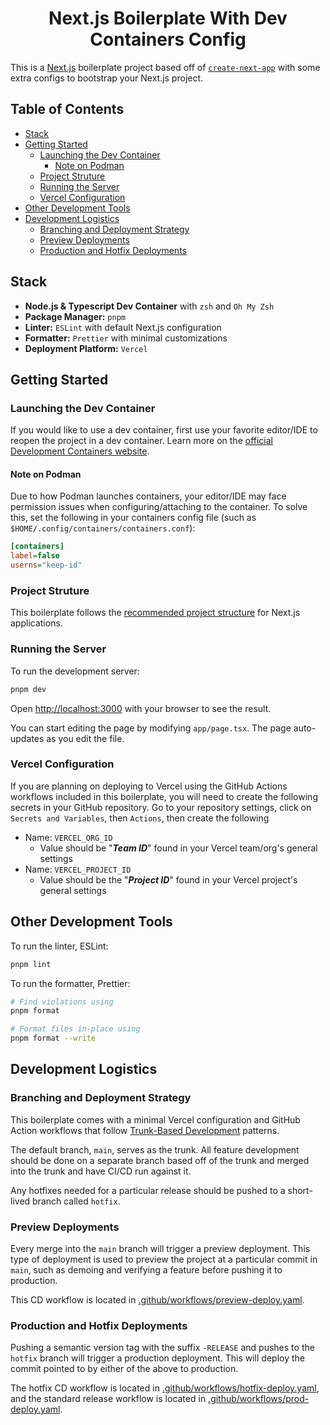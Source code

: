<div align="center">
    <h1>Next.js Boilerplate With Dev Containers Config</h1>
</div>

This is a [Next.js](https://nextjs.org) boilerplate project based off of
[`create-next-app`](https://nextjs.org/docs/app/api-reference/cli/create-next-app)
with some extra configs to bootstrap your Next.js project.

## Table of Contents <!-- omit in toc -->

- [Stack](#stack)
- [Getting Started](#getting-started)
  - [Launching the Dev Container](#launching-the-dev-container)
    - [Note on Podman](#note-on-podman)
  - [Project Struture](#project-struture)
  - [Running the Server](#running-the-server)
  - [Vercel Configuration](#vercel-configuration)
- [Other Development Tools](#other-development-tools)
- [Development Logistics](#development-logistics)
  - [Branching and Deployment Strategy](#branching-and-deployment-strategy)
  - [Preview Deployments](#preview-deployments)
  - [Production and Hotfix Deployments](#production-and-hotfix-deployments)

## Stack

- **Node.js & Typescript Dev Container** with `zsh` and `Oh My Zsh`
- **Package Manager:** `pnpm`
- **Linter:** `ESLint` with default Next.js configuration
- **Formatter:** `Prettier` with minimal customizations
- **Deployment Platform:** `Vercel`

## Getting Started

### Launching the Dev Container

If you would like to use a dev container, first use your favorite editor/IDE to reopen the project in a dev container.
Learn more on the [official Development Containers website](https://containers.dev/supporting).

#### Note on Podman

Due to how Podman launches containers, your editor/IDE may face permission issues when configuring/attaching to the container.
To solve this, set the following in your containers config file (such as `$HOME/.config/containers/containers.conf`):

```ini
[containers]
label=false
userns="keep-id"
```

### Project Struture

This boilerplate follows the
[recommended project structure](https://nextjs.org/docs/getting-started/project-structure)
for Next.js applications.

### Running the Server

To run the development server:

```bash
pnpm dev
```

Open [http://localhost:3000](http://localhost:3000) with your browser to see the result.

You can start editing the page by modifying `app/page.tsx`.
The page auto-updates as you edit the file.

### Vercel Configuration

If you are planning on deploying to Vercel using the GitHub Actions workflows included in this boilerplate,
you will need to create the following secrets in your GitHub repository.
Go to your repository settings, click on `Secrets and Variables`, then `Actions`, then create the following

- Name: `VERCEL_ORG_ID`
  - Value should be  "**_Team ID_**" found in your Vercel team/org's general settings
- Name: `VERCEL_PROJECT_ID`
  - Value should be the "**_Project ID_**" found in your Vercel project's general settings

## Other Development Tools

To run the linter, ESLint:

```bash
pnpm lint
```

To run the formatter, Prettier:

```bash
# Find violations using
pnpm format

# Format files in-place using
pnpm format --write
```

## Development Logistics

### Branching and Deployment Strategy

This boilerplate comes with a minimal Vercel configuration and GitHub Action workflows that follow
[Trunk-Based Development](https://trunkbaseddevelopment.com/) patterns.

The default branch, `main`, serves as the trunk. All feature development
should be done on a separate branch based off of the trunk and merged into
the trunk and have CI/CD run against it.

Any hotfixes needed for a particular release should be pushed to a short-lived branch called `hotfix`.

### Preview Deployments

Every merge into the `main` branch will trigger a preview deployment.
This type of deployment is used to preview the project at a particular commit in `main`,
such as demoing and verifying a feature before pushing it to production.

This CD workflow is located in [.github/workflows/preview-deploy.yaml](./.github/workflows/preview-deploy.yaml).

### Production and Hotfix Deployments

Pushing a semantic version tag with the suffix `-RELEASE` and
pushes to the `hotfix` branch will trigger a production deployment.
This will deploy the commit pointed to by either of the above to production.

The hotfix CD workflow is located in [.github/workflows/hotfix-deploy.yaml](./.github/workflows/hotfix-deploy.yaml), and the standard release workflow is located in [.github/workflows/prod-deploy.yaml](./.github/workflows/prod-deploy.yaml).
